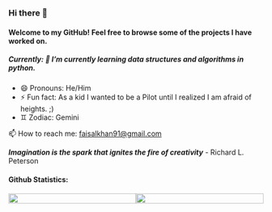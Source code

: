 ### Hi there 👋

#### Welcome to my GitHub! Feel free to browse some of the projects I have worked on.

##### Currently: 🌱 I’m currently learning data structures and algorithms in python.

- 😄 Pronouns: He/Him
- ⚡ Fun fact: As a kid I wanted to be a Pilot until I realized I am afraid of heights. ;)
- ♊️ Zodiac: Gemini

📫 How to reach me: faisalkhan91@gmail.com

**_Imagination is the spark that ignites the fire of creativity_** - Richard L. Peterson

<!--
**faisalkhan91/faisalkhan91** is a ✨ _special_ ✨ repository because its `README.md` (this file) appears on your GitHub profile.

Here are some ideas to get you started:

- 🔭 I’m currently working on ...
- 🌱 I’m currently learning ...
- 👯 I’m looking to collaborate on ...
- 🤔 I’m looking for help with ...
- 💬 Ask me about ...
- 📫 How to reach me: ...
- 😄 Pronouns: ...
- ⚡ Fun fact: ...
-->

#### Github Statistics:
<div style="display: flex; flex-direction: row;">
 <img class="img" style="height: 100%;" src="https://github-readme-stats.vercel.app/api?username=faisalkhan91&show_icons=true&theme=transparent" />
 <img class="img" style="height: 100%;" src="https://github-readme-stats.vercel.app/api/top-langs/?username=faisalkhan91&theme=transparent&langs_count=8&layout=compact&hide_border=true" />
</div>
